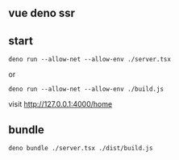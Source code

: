 ## vue deno ssr

## start

```
deno run --allow-net --allow-env ./server.tsx
```

or

```
deno run --allow-net --allow-env ./build.js

```

visit http://127.0.0.1:4000/home

## bundle

```
deno bundle ./server.tsx ./dist/build.js
```
